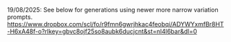 

19/08/2025:
See below for generations using newer more narrow variation prompts.
https://www.dropbox.com/scl/fo/r9fmn6gwrjhkac4feobqi/ADYWYxmfBr8HT-H6xA48f-o?rlkey=gbvc8ojf25so8aubk6ducjcnt&st=nl4l6bar&dl=0
